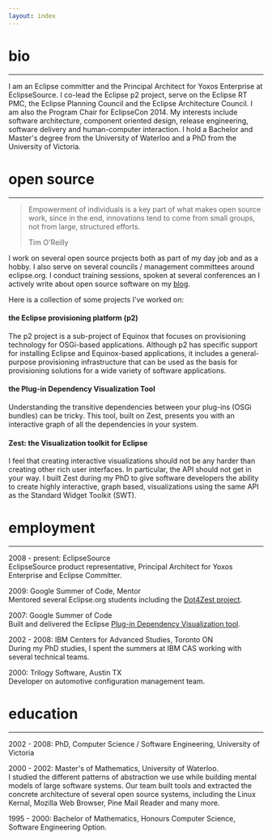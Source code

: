 ```yaml
---
layout: index
---
```


bio
===============
---------
I am an Eclipse committer and the Principal Architect for Yoxos Enterprise at EclipseSource. I co-lead the Eclipse 
p2 project, serve on the Eclipse RT PMC, the Eclipse Planning Council and the Eclipse Architecture Council. 
I am also the Program Chair for EclipseCon 2014.
My interests include software architecture, component oriented design, release engineering, software
delivery and human-computer interaction.
I hold a Bachelor and Master's degree from the University of Waterloo and a PhD from the University of Victoria.


open source
===============
---------
> Empowerment of individuals is a key part of what makes open source work,
> since in the end, innovations tend to come from small groups, not from large,
> structured efforts.
>
> Tim O'Reilly

I work on several open source projects both as part of my day job and as a hobby. I also serve on several councils / management committees around eclipse.org. I conduct training sessions, spoken at several conferences an I actively write about open source software on my [blog](http://eclipsesource.com/blogs/author/irbull/).

Here is a collection of some projects I’ve worked on:

<h4>the Eclipse provisioning platform (p2)</h4> The p2 project is a sub-project of Equinox that focuses on provisioning technology for OSGi-based applications. Although p2 has specific support for installing Eclipse and Equinox-based applications, it includes a general-purpose provisioning infrastructure that can be used as the basis for provisioning solutions for a wide variety of software applications.

<h4>the Plug-in Dependency Visualization Tool</h4> Understanding the transitive dependencies between your plug-ins (OSGi bundles) can be tricky. This tool, built on Zest, presents you with an interactive graph of all the dependencies in your system.


<h4>Zest: the Visualization toolkit for Eclipse</h4> I feel that creating interactive visualizations should not be any harder than creating other rich user interfaces. In particular, the API should not get in your way. I built Zest during my PhD to give software developers the ability to create highly interactive, graph based, visualizations using the same API as the Standard Widget Toolkit (SWT).

employment
===============
---------
2008 - present: EclipseSource  
EclipseSource product representative, Principal Architect for Yoxos Enterprise and Eclipse Committer. 

2009: Google Summer of Code, Mentor  
Mentored several Eclipse.org students including the [Dot4Zest project](http://wiki.eclipse.org/Zest/DOT).

2007: Google Summer of Code  
Built and delivered the Eclipse [Plug-in Dependency Visualization tool](http://www.eclipse.org/pde/incubator/dependency-visualization/index.php).

2002 - 2008: IBM Centers for Advanced Studies, Toronto ON  
During my PhD studies, I spent the summers at IBM CAS working with several technical teams.

2000: Trilogy Software, Austin TX  
Developer on automotive configuration management team.

education
==============
---------
2002 - 2008: PhD, Computer Science / Software Engineering, University of Victoria  

2000 - 2002:  Master's of Mathematics, University of Waterloo.  
I studied the different patterns of abstraction we use while building mental models of large 
software systems. Our team built tools and extracted the concrete architecture of several open source systems, including
the Linux Kernal, Mozilla Web Browser, Pine Mail Reader and many more.

1995 - 2000: Bachelor of Mathematics, Honours Computer Science, Software Engineering Option.  

